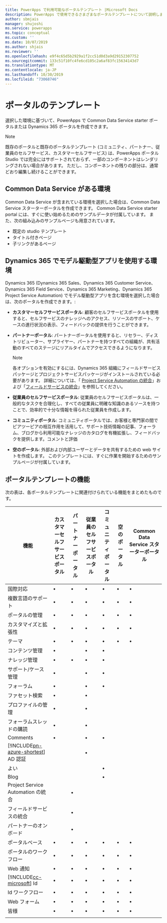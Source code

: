 ```yaml
---
title: PowerApps で利用可能なポータルテンプレート |Microsoft Docs
description: PowerApps で使用できるさまざまなポータルテンプレートについて説明します。
author: sbmjais
manager: shujoshi
ms.service: powerapps
ms.topic: conceptual
ms.custom: ''
ms.date: 10/07/2019
ms.author: shjais
ms.reviewer: ''
ms.openlocfilehash: e9f4c65d5b2929a1f2cc51d0d3a9d29152307752
ms.sourcegitcommit: 133c51f10fc4fe6cd105c2a6af83fc15634143d7
ms.translationtype: MT
ms.contentlocale: ja-JP
ms.lasthandoff: 10/30/2019
ms.locfileid: "73068746"
---
```

# <a name="portal-templates"></a>ポータルのテンプレート

選択した環境に基づいて、PowerApps で Common Data Service starter ポータルまたは Dynamics 365 ポータルを作成できます。

> [!NOTE]
> 既存のポータルと既存のポータルテンプレート (コミュニティ、パートナー、従業員のセルフサービス、カスタマーセルフサービス) は、PowerApps ポータル Studio では完全にはサポートされておらず、一部のコンポーネントはレンダリングされない場合があります。 ただし、コンポーネントの残りの部分は、通常どおり編集し続けることができます。 

## <a name="environment-with-common-data-service"></a>Common Data Service がある環境

Common Data Service が含まれている環境を選択した場合は、Common Data Service スターターポータルを作成できます。 Common Data Service starter portal には、すぐに使い始めるためのサンプルデータが付属しています。 また、次の組み込みのサンプルページも用意されています。

- 既定の studio テンプレート
- タイトル付きページ
- 子リンクがあるページ

## <a name="environment-with-model-driven-apps-in-dynamics-365"></a>Dynamics 365 でモデル駆動型アプリを使用する環境 

Dynamics 365 (Dynamics 365 Sales、Dynamics 365 Customer Service、Dynamics 365 Field Service、Dynamics 365 Marketing、Dynamics 365 Project Service Automation) でモデル駆動型アプリを含む環境を選択した場合は、次のポータルを作成できます。:

- **カスタマーセルフサービスポータル**: 顧客のセルフサービスポータルを使用すると、セルフサービスのナレッジへのアクセス、リソースのサポート、ケースの進行状況の表示、フィードバックの提供を行うことができます。
- **パートナーポータル**: パートナーポータルを使用すると、リセラー、ディストリビューター、サプライヤー、パートナーを持つすべての組織が、共有活動のすべてのステージにリアルタイムでアクセスできるようになります。

    > [!NOTE]
    > 各オプションを有効にするには、Dynamics 365 組織にフィールドサービスパッケージとプロジェクトサービスパッケージがインストールされている必要があります。 詳細については、「 [Project Service Automation の統合](https://docs.microsoft.com/dynamics365/portals/integrate-project-service-automation)」および「[フィールドサービスの統合](https://docs.microsoft.com/dynamics365/portals/integrate-field-service)」を参照してください。

- **従業員のセルフサービスポータル**: 従業員のセルフサービスポータルは、一般的なタスクを合理化し、すべての従業員に明確な知識のあるソースを持つことで、効率的で十分な情報を得られた従業員を作成します。
- **コミュニティポータル**: コミュニティポータルでは、お客様と専門家の間でピアツーピアの相互作用を活用して、サポート技術情報の記事、フォーラム、ブログから利用可能なナレッジのカタログを有機拡張し、フィードバックを提供します。コメントと評価
- **空のポータル**: 外部および内部ユーザーとデータを共有するための web サイトを作成します。 このテンプレートには、すぐに作業を開始するためのサンプルページが付属しています。 

## <a name="portal-templates-features"></a>ポータルテンプレートの機能

次の表は、各ポータルテンプレートに関連付けられている機能をまとめたものです。

| 機能 | カスタマーセルフサービスポータル | パートナーポータル | 従業員のセルフサービスポータル | コミュニティポータル | 空のポータル | Common Data Service スターターポータル|
|------------------|---------------|----------------|---------------|------------------|---------------|------|
| 国際対応 | •  | • | • | • | • |• |
| 複数言語のサポート | •  | • | • | • | • |• |
| ポータルの管理| • | • | • | • | •  |• |
| カスタマイズと拡張性  | •   | •  | •   | •  | • |• |
| テーマ   | •   | •   | •    | •   | •   |• |
| コンテンツ管理                     | •                            |                | •                            | •                |               |
| ナレッジ管理                   | •                            | •              | •                            | •                |               |
| サポート/ケース管理                | •                            |                | •                            | •                |               |
| フォーラム                                 | •                            |                | •                            | •                |               |
| ファセット検索                         | •                            |                | •                            |                  |               |
| プロファイルの管理                     | •                            |                | •                            |                  |               |
| フォーラムスレッドの購読              | •                            |                | •                            |                  |               |
| Comments                               | •                            |                | •                            | •                |               |
| [!INCLUDE[pn-azure-shortest](../../includes/pn-azure-shortest.md)] AD 認証                |                              |                | •                            |                  |               |
| よい                                  |                              |                |                              | •                |               |
| Blog                                  |                              |                |                              | •                |               |
| Project Service Automation の統合 |                              | •              |                              |                  |               |
| フィールドサービスの統合              |                              | •              |                              |                  |               |
| パートナーのオンボード                     |                              | •              |                              |                  |               |
| ポータルベース  |  •    | •      |  •| •| •|• |
| ポータルのワークフロー|  •| •|  •| •| •|• |
| Web 通知|  •| •|  •| •| •|• |
| [!INCLUDE[cc-microsoft](../../includes/cc-microsoft.md)] Id|   •|  •|  •|   •| •|• |
| Id ワークフロー| •|  •| •|   •| •|• |
| Web フォーム|  •| •|    •| •| •|• |
| 皆様|   •|  •|  •| •| •|• |
||
